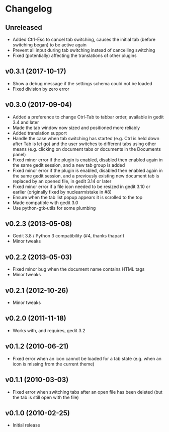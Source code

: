 # Changelog

## Unreleased
* Added Ctrl-Esc to cancel tab switching, causes the initial tab (before
  switching began) to be active again
* Prevent all input during tab switching instead of cancelling switching
* Fixed (potentially) affecting the translations of other plugins

## v0.3.1 (2017-10-17)
* Show a debug message if the settings schema could not be loaded
* Fixed division by zero error

## v0.3.0 (2017-09-04)
* Added a preference to change Ctrl-Tab to tabbar order, available
  in gedit 3.4 and later
* Made the tab window now sized and positioned more reliably
* Added translation support
* Handle the case when tab switching has started (e.g. Ctrl is held down
  after Tab is let go) and the user switches to different tabs using
  other means (e.g. clicking on document tabs or documents in the
  Documents panel)
* Fixed minor error if the plugin is enabled, disabled then enabled
  again in the same gedit session, and a new tab group is added
* Fixed minor error if the plugin is enabled, disabled then enabled
  again in the same gedit session, and a previously existing new
  document tab is replaced by an opened file, in gedit 3.14 or later
* Fixed minor error if a file icon needed to be resized in gedit 3.10 or
  earlier (originally fixed by nuclearmistake in #8)
* Ensure when the tab list popup appears it is scrolled to the top
* Made compatible with gedit 3.0
* Use python-gtk-utils for some plumbing

## v0.2.3 (2013-05-08)
* Gedit 3.8 / Python 3 compatibility (#4, thanks thapar!)
* Minor tweaks

## v0.2.2 (2013-05-03)
* Fixed minor bug when the document name contains HTML tags
* Minor tweaks

## v0.2.1 (2012-10-26)
* Minor tweaks

## v0.2.0 (2011-11-18)
* Works with, and requires, gedit 3.2

## v0.1.2 (2010-06-21)
* Fixed error when an icon cannot be loaded for a tab state (e.g. when
  an icon is missing from the current theme)

## v0.1.1 (2010-03-03)
* Fixed error when switching tabs after an open file has been deleted
  (but the tab is still open with the file)

## v0.1.0 (2010-02-25)
* Initial release
